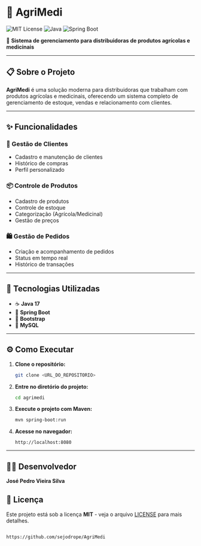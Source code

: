 # 🌱 AgriMedi

![MIT License](https://img.shields.io/badge/License-MIT-green.svg)
![Java](https://img.shields.io/badge/Java-17-orange)
![Spring Boot](https://img.shields.io/badge/Spring%20Boot-Latest-brightgreen)

🚀 **Sistema de gerenciamento para distribuidoras de produtos agrícolas e medicinais**

---

## 📋 Sobre o Projeto

**AgriMedi** é uma solução moderna para distribuidoras que trabalham com produtos agrícolas e medicinais, oferecendo um sistema completo de gerenciamento de estoque, vendas e relacionamento com clientes.

---

## ✨ Funcionalidades

### 👥 Gestão de Clientes
- Cadastro e manutenção de clientes
- Histórico de compras
- Perfil personalizado

### 📦 Controle de Produtos
- Cadastro de produtos
- Controle de estoque
- Categorização (Agrícola/Medicinal)
- Gestão de preços

### 🛍️ Gestão de Pedidos
- Criação e acompanhamento de pedidos
- Status em tempo real
- Histórico de transações

---

## 🚀 Tecnologias Utilizadas
- ☕ **Java 17**
- 🍃 **Spring Boot**
- 🎨 **Bootstrap**
- 💾 **MySQL**

---

## ⚙️ Como Executar

1. **Clone o repositório:**
   ```bash
   git clone <URL_DO_REPOSITORIO>
   ```
2. **Entre no diretório do projeto:**
   ```bash
   cd agrimedi
   ```
3. **Execute o projeto com Maven:**
   ```bash
   mvn spring-boot:run
   ```
4. **Acesse no navegador:**
   ```
   http://localhost:8080
   ```

---

## 👨‍💻 Desenvolvedor

**José Pedro Vieira Silva**


## 📄 Licença

Este projeto está sob a licença **MIT** - veja o arquivo [LICENSE](./LICENSE) para mais detalhes.
```

https://github.com/sejodrope/AgriMedi
